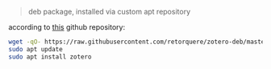 > deb package, installed via custom apt repository


according to [this](https://github.com/retorquere/zotero-deb) github repository:
```bash
wget -qO- https://raw.githubusercontent.com/retorquere/zotero-deb/master/install.sh | sudo bash
sudo apt update
sudo apt install zotero
```